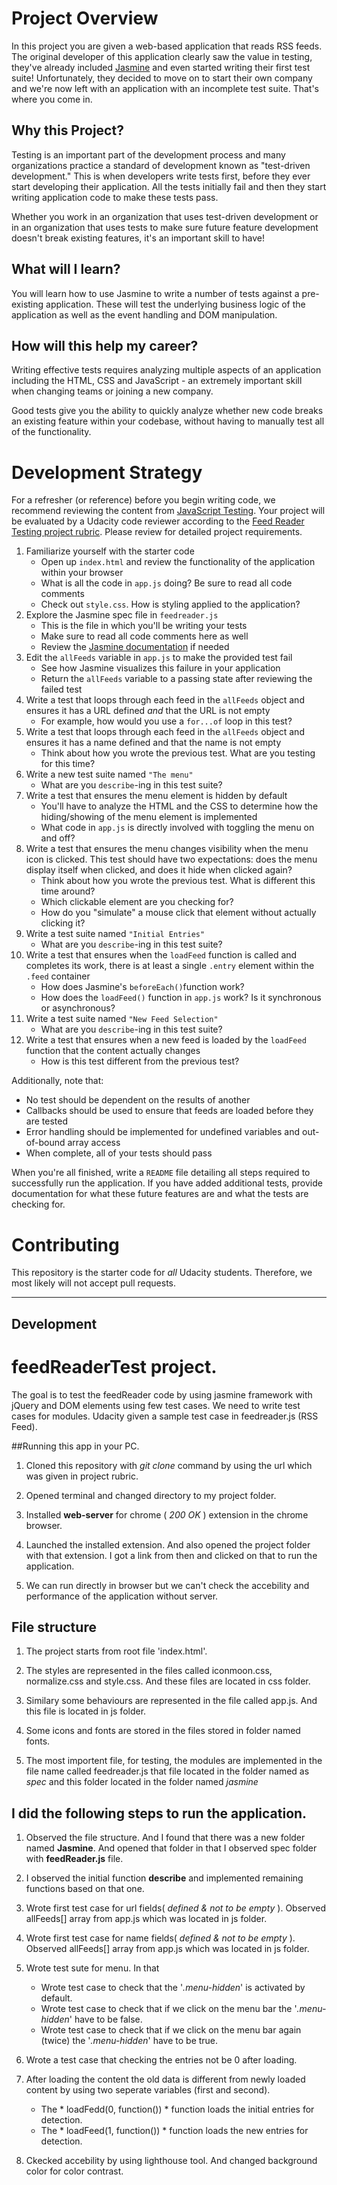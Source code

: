 # Project Overview

In this project you are given a web-based application that reads RSS feeds. The original developer of this application clearly saw the value in testing, they've already included [Jasmine](http://jasmine.github.io/) and even started writing their first test suite! Unfortunately, they decided to move on to start their own company and we're now left with an application with an incomplete test suite. That's where you come in.


## Why this Project?

Testing is an important part of the development process and many organizations practice a standard of development known as "test-driven development." This is when developers write tests first, before they ever start developing their application. All the tests initially fail and then they start writing application code to make these tests pass.

Whether you work in an organization that uses test-driven development or in an organization that uses tests to make sure future feature development doesn't break existing features, it's an important skill to have!


## What will I learn?

You will learn how to use Jasmine to write a number of tests against a pre-existing application. These will test the underlying business logic of the application as well as the event handling and DOM manipulation.


## How will this help my career?

Writing effective tests requires analyzing multiple aspects of an application including the HTML, CSS and JavaScript - an extremely important skill when changing teams or joining a new company.

Good tests give you the ability to quickly analyze whether new code breaks an existing feature within your codebase, without having to manually test all of the functionality.


# Development Strategy

For a refresher (or reference) before you begin writing code, we recommend reviewing the content from [JavaScript Testing](https://www.udacity.com/course/javascript-testing--ud549). Your project will be evaluated by a Udacity code reviewer according to the [Feed Reader Testing project rubric](https://review.udacity.com/#!/rubrics/18/view). Please review for detailed project requirements.

1. Familiarize yourself with the starter code
    * Open up `index.html` and review the functionality of the application within your browser
    * What is all the code in `app.js` doing? Be sure to read all code comments
    * Check out `style.css`. How is styling applied to the application?
2. Explore the Jasmine spec file in `feedreader.js`
    * This is the file in which you'll be writing your tests
    * Make sure to read all code comments here as well
    * Review the [Jasmine documentation](http://jasmine.github.io) if needed
3. Edit the `allFeeds` variable in `app.js` to make the provided test fail
    * See how Jasmine visualizes this failure in your application
    * Return the `allFeeds` variable to a passing state after reviewing the failed test
4. Write a test that loops through each feed in the `allFeeds` object and ensures it has a URL defined _and_ that the URL is not empty
    * For example, how would you use a `for...of` loop in this test?
5. Write a test that loops through each feed in the `allFeeds` object and ensures it has a name defined and that the name is not empty
    * Think about how you wrote the previous test. What are you testing for this time?
6. Write a new test suite named `"The menu"`
    * What are you `describe`-ing in this test suite?
7. Write a test that ensures the menu element is hidden by default
    * You'll have to analyze the HTML and the CSS to determine how the hiding/showing of the menu element is implemented
    * What code in `app.js` is directly involved with toggling the menu on and off?
8. Write a test that ensures the menu changes visibility when the menu icon is clicked. This test should have two expectations: does the menu display itself when clicked, and does it hide when clicked again?
    * Think about how you wrote the previous test. What is different this time around?
    * Which clickable element are you checking for?
    * How do you "simulate" a mouse click that element without actually clicking it?
9. Write a test suite named `"Initial Entries"`
    * What are you `describe`-ing in this test suite?
10. Write a test that ensures when the `loadFeed` function is called and completes its work, there is at least a single `.entry` element within the `.feed` container
    * How does Jasmine's `beforeEach()`function work?
    * How does the `loadFeed()` function in `app.js` work? Is it synchronous or asynchronous?
11. Write a test suite named `"New Feed Selection"`
    * What are you `describe`-ing in this test suite?
12. Write a test that ensures when a new feed is loaded by the `loadFeed` function that the content actually changes
    * How is this test different from the previous test?

Additionally, note that:

 * No test should be dependent on the results of another
 * Callbacks should be used to ensure that feeds are loaded before they are tested
 * Error handling should be implemented for undefined variables and out-of-bound array access
 * When complete, all of your tests should pass

When you're all finished, write a `README` file detailing all steps required to successfully run the application. If you have added additional tests, provide documentation for what these future features are and what the tests are checking for.

# Contributing

This repository is the starter code for _all_ Udacity students. Therefore, we most likely will not accept pull requests.
________________________________________

## Development

# feedReaderTest project.

The goal is to test the feedReader code by using jasmine framework with jQuery and DOM elements using few test cases. We need to write test cases for modules. Udacity given a sample test case in feedreader.js (RSS Feed). 

##Running this app in your PC.

1. Cloned this repository with *git clone* command by using the url which was given in project rubric.

2. Opened terminal and changed directory to my project folder.

3. Installed **web-server** for chrome ( *200 OK* ) extension in the chrome browser.

4. Launched the installed extension. And also opened the project folder with that extension. I got a link from then and clicked on that to run the application.

5. We can run directly in browser but we can't check the accebility and performance of the application without server. 


## File structure

1. The project starts from root file 'index.html'.

2. The styles are represented in the files called iconmoon.css, normalize.css and style.css. And these files are located in css folder.

3. Similary some behaviours are represented in the file called app.js. And this file is located in js folder.

4. Some icons and fonts are stored in the files stored in folder named fonts.

5. The most importent file, for testing, the modules are implemented in the file name called feedreader.js that file located in the folder named as *spec* and this folder located in the folder named *jasmine*


## I did the following steps to run the application.  

1. Observed the file structure. And I found that there was a new folder named **Jasmine**. And opened that folder in that I observed spec folder with **feedReader.js** file.

2. I observed the initial function **describe** and implemented remaining functions based on that one.

3. Wrote first test case for url fields( *defined & not to be empty* ). Observed allFeeds[] array from app.js which was located in js folder.

4. Wrote first test case for name fields( *defined & not to be empty* ). Observed allFeeds[] array from app.js which was located in js folder. 

5. Wrote test sute for menu. In that
    + Wrote test case to check that the '*.menu-hidden*' is activated by default.
    + Wrote test case to check that if we click on the menu bar the '*.menu-hidden*' have to be false.
    + Wrote test case to check that if we click on the menu bar again (twice) the '*.menu-hidden*' have to be true.

6. Wrote a test case that checking the entries not be 0 after loading.

7. After loading the content the old data is different from newly loaded content by using two seperate variables (first and second).
    + The * loadFedd(0, function()) * function loads the initial entries for detection.
    + The * loadFeed(1, function()) * function loads the new entries for detection.

8. Ckecked accebility by using lighthouse tool. And changed background color for color contrast.